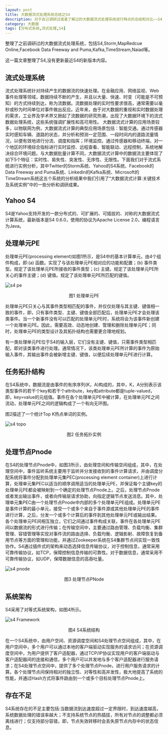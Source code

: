 ```yaml
---
layout: post
title: 大数据流式处理系统总结之S4
description: 对于自己调研过或者了解过的大数据流式处理系统进行特点的总结和对比——S4
category: 大数据
tags: [分布式系统,流式处理,S4]
---
```


整理了之前调研过的大数据流式处理系统，包括S4,Storm,MapRedcue Online,Facebook Data Freeway and Puma,Kafka,TimeStream,Naiad等。

这一篇文章整理了S4,没有更新最近S4的新版本内容。

<!--more-->

## 流式处理系统

流式处理系统针对持续产生的数据流的快速处理。在金融应用、网络监视、Web 事件处理等领域，数据持续不断的产生，并且以大量、快速、时变（可能是不可预知）的方式持续到达，称为流数据。流数据处理的实时性要求很高，通常需要以毫秒或秒为时间单位对事件做出反应。近年来，由于对大数据的重视和实时数据处理的需求，工业界及学术界又掀起了流数据的研究热潮，出现了大数据环境下的流式数据处理系统，这些系统强调扩展性和高可用性。
大数据流式计算的应用场景较多，以物联网为例，大数据流式计算的典型应用场景包括：智能交通。通过传感器实时感知车辆、道路的状态，并分析和预测一定范围、一段时间内的道路流量情况，以便有效地进行分流、调度和指挥；环境监控。通过传感器和移动终端，对一个地区的环境综合指标进行实时监控、远程查看、智能联动、远程控制，系统地解决综合环境问题。与大数据批量计算不同，大数据流式计算中的数据流主要体现了如下5个特征：实时性、易失性、突发性、无序性、无限性。下面我们对于流式系统进行实例分析，其中Twitter的Storm系统、Yahoo的S4系统、Facebook的Data Freeway and Puma系统、Linkedin的Kafka系统、Microsoft的TimeStream系统这五个系统的分析结果中我们引用了“大数据流式计算:关键技术及系统实例”中的一些分析和调研成果。

## Yahoo S4
S4是Yahoo支持开发的一款分布式的、可扩展的、可插拔的、对称的大数据流式计算系统，最新版本是S4 0.6.0，使用的协议为Apache License 2.0，编程语言为Java。

## 处理单元PE
处理单元PE(processing element)如图1所示，是S4中的基本计算单元，由4个组件构成，即:(a) 函数。实现了与该处理单元PE相对应的功能和配置；(b) 事件类型。规定了该处理单元PE所接收的事件类型；(c) 主键。规定了该处理单元PE所关心的事件主键；(d) 键值。规定了该处理单元PE所匹配的键值。

![s4 pe](/images/streamS4/s4pe.jpg)

<center>图1 处理单元PE</center>

处理单元PE只关心与其事件类型相匹配的事件，并仅仅处理与其主键、键值相一致的事件，即，只有事件类型、主键、键值全部匹配后，处理单元PE才会处理该类事件。当一个新事件没有可以匹配的处理单元PE时，系统将会为该事件新创建一个处理单元PE。因此，需要高效、动态地创建、管理和删除处理单元PE；同时，处理单元PE的类型设计及其拓扑结构也需要更合理地规划。

有一类处理单元PE位于S4的输入层，它们没有主键、键值，只需事件类型相匹配，即对该类事件进行处理。通常情况下，该类处理单元PE所计算的事件为原始输入事件，其输出事件会被新增主键、键值，以便后续处理单元PE进行计算。

## 任务拓扑结构

在S4系统中，数据流是由事件的有序序列(K，A)构成的，其中，K，A分别表示该类型事件的若干个key和若干个attribute，key和attribute都是tuple-valued，即，key=value的元组值。事件在各个处理单元PE中被计算，在处理单元PE之间流动，处理单元PE之间的逻辑构成了一个有向无环图。

图2描述了一个统计Top K热点单词的实例。

![s4 topo](/images/streamS4/s4topo.jpg)

<center>图2 任务拓扑实例</center>

## 处理节点Pnode

在S4的处理节点Pnode中，如图3所示，由处理空间和传输空间组成，其中，在处理空间中，事件监听系统主要用于监听并分发接收到的事件计算请求，并由调度分配系统将事件分配到处理单元集PEC(processing element container)上进行计算，处理单元集PEC以适当的顺序调用适当的处理单元PE，并保证每个主键key的处理单元PE都会被映射到一个确定的处理节点Pnode上。之后，处理节点Pnode或者发出输出事件，或者向传输层请求协助，向指定逻辑节点发送消息。其中，处理单元集PEC由一个处理节点Pnode中内部的多个处理单元PE组成。处理单元PE是事件计算的最小单元，接受一个或多个来自于事件源或其他处理单元PE的事件进行计算，之后，分发一个或多个计算后的事件到其他处理单元PE或输出结果。各个处理单元PE间相互独立，它们之间通过事件构成关联，事件在各处理单元PE间以数据流的形式进行传输；在传输空间中，主要通过路由管理、负载均衡、集群管理、容错管理等实现对事件流的路由选择、负载均衡、逻辑影射、故障恢复到备用节点等方面的管理和功能，并通过Zookeeper系统在S4集群节点间实现一致性协作。S4通过插件式的架构来动态选择信息传输协议，对于控制信息，通常采用可靠传输协议，如TCP，保障控制信息传输的可靠性。对于数据信息，通常采用不可靠传输协议，如UDP，保障数据信息的高吞吐量。

![s4 pnode](/images/streamS4/s4pnode.jpg)

<center>图3 处理节点PNode</center>

## 系统架构
S4采用了对等式系统架构，如图4所示。

![s4 Framework](/images/streamS4/s4framework.jpg)

<center>图4 S4系统结构</center>

在一个S4系统中，由用户空间、资源调度空间和S4处理节点空间组成，其中，在用户空间中，多个用户可以通过本地的客户端驱动实现服务的请求访问；在资源调度空间中，为用户提供了客户适配器，通过TCP/IP协议实现用户的客户端驱动与客户适配器间的连接和通信，多个用户可以并发地与多个客户适配器进行服务请求；在S4处理节点空间中，提供了多个处理节点Pnode，进行用户服务请求的计算。各个处理节点间保持相对的独立性、对等性和高并发性，极大地提高了系统的性能，并通过Hash方式将事件路由到一个或多个目标处理节点Pnode上。

## 存在不足

S4系统存在的不足主要包括:当数据流到达速度超过一定界限时，到达速度越高，系统数据处理的错误率越大；不支持系统节点的热插拔，所有对节点的调整都必须离线进行；仅支持部分容错，即，节点失效转移时会丢失原节点内存中的状态信息。





